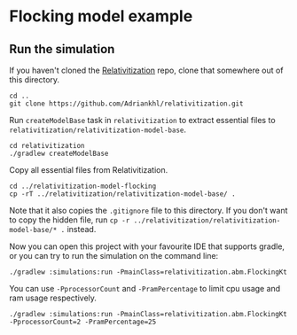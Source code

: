 # Flocking model example

## Run the simulation

If you haven't cloned the [Relativitization](https://github.com/Adriankhl/relativitization) repo,
clone that somewhere out of this directory.

```
cd ..
git clone https://github.com/Adriankhl/relativitization.git

```

Run `createModelBase` task in `relativitization` to extract essential files to 
`relativitization/relativitization-model-base`.

```
cd relativitization
./gradlew createModelBase
```

Copy all essential files from Relativitization.

```
cd ../relativitization-model-flocking
cp -rT ../relativitization/relativitization-model-base/ .
```

Note that it also copies the `.gitignore` file to this directory. If you don't want to copy the
hidden file, run `cp -r ../relativitization/relativitization-model-base/* .` instead.

Now you can open this project with your favourite IDE that supports gradle, or you can try to run
the simulation on the command line:

```
./gradlew :simulations:run -PmainClass=relativitization.abm.FlockingKt
```

You can use `-PprocessorCount` and `-PramPercentage` to limit cpu usage and ram usage respectively.

```
./gradlew :simulations:run -PmainClass=relativitization.abm.FlockingKt -PprocessorCount=2 -PramPercentage=25
```
